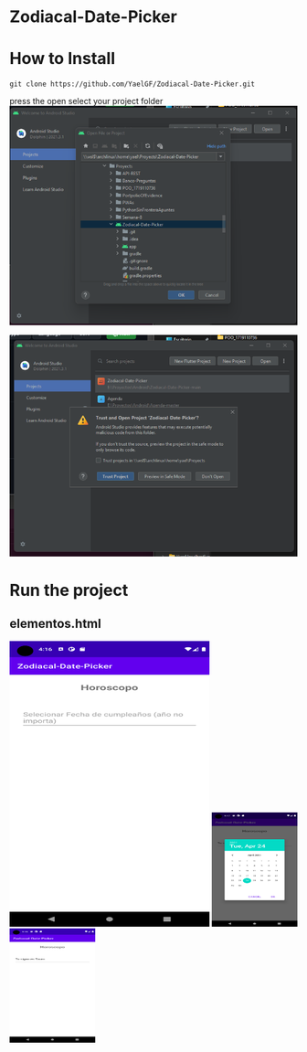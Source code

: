 # Zodiacal-Date-Picker

# How to Install


``` shell
git clone https://github.com/YaelGF/Zodiacal-Date-Picker.git
```
press the open
select your project folder
![Open](/assets/open.png)

![permisions](/assets/trustProject.png)

# Run the project

## elementos.html

<img src="/assets/index.png" width="350" height="500">
<img src="/assets/datapicker.png" width="150" height="200">
<img src="/assets/result.png" width="150" height="200">